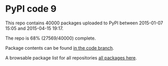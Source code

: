 # PyPI code 9

This repo contains 40000 packages uploaded to PyPI between 
2015-01-07 15:05 and 2015-04-15 19:17.

The repo is 68% (27569/40000) complete.

Package contents can be found [in the code branch](https://github.com/pypi-data/pypi-mirror-9/tree/code/packages).

A browsable package list for all repositories [all packages here](https://pypi-data.github.io/website/repositories/pypi-mirror-9).


